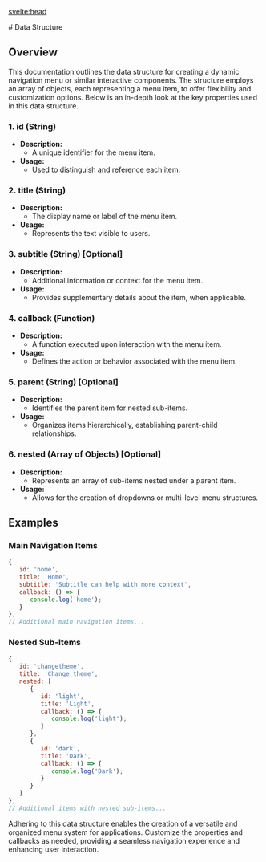 <svelte:head>

<title>Data Structure</title>
</svelte:head>
# Data Structure

## Overview

This documentation outlines the data structure for creating a dynamic navigation menu or similar interactive components. The structure employs an array of objects, each representing a menu item, to offer flexibility and customization options. Below is an in-depth look at the key properties used in this data structure.

### 1. id (String)

- **Description:**
  - A unique identifier for the menu item.
- **Usage:**
  - Used to distinguish and reference each item.

### 2. title (String)

- **Description:**
  - The display name or label of the menu item.
- **Usage:**
  - Represents the text visible to users.

### 3. subtitle (String) [Optional]

- **Description:**
  - Additional information or context for the menu item.
- **Usage:**
  - Provides supplementary details about the item, when applicable.

### 4. callback (Function)

- **Description:**
  - A function executed upon interaction with the menu item.
- **Usage:**
  - Defines the action or behavior associated with the menu item.

### 5. parent (String) [Optional]

- **Description:**
  - Identifies the parent item for nested sub-items.
- **Usage:**
  - Organizes items hierarchically, establishing parent-child relationships.

### 6. nested (Array of Objects) [Optional]

- **Description:**
  - Represents an array of sub-items nested under a parent item.
- **Usage:**
  - Allows for the creation of dropdowns or multi-level menu structures.

## Examples

### Main Navigation Items

```javascript
{
   id: 'home',
   title: 'Home',
   subtitle: 'Subtitle can help with more context',
   callback: () => {
      console.log('home');
   }
},
// Additional main navigation items...
```

<!-- ### Sub-Items with Parent

```javascript
{
   id: 'youtube',
   title: 'Youtube',
   parent: 'Navigation',
   callback: () => {
      console.log('Services');
   }
},
// Additional sub-items with parent...
``` -->

### Nested Sub-Items

```javascript
{
   id: 'changetheme',
   title: 'Change theme',
   nested: [
      {
         id: 'light',
         title: 'Light',
         callback: () => {
            console.log('light');
         }
      },
      {
         id: 'dark',
         title: 'Dark',
         callback: () => {
            console.log('Dark');
         }
      }
   ]
},
// Additional items with nested sub-items...
```

Adhering to this data structure enables the creation of a versatile and organized menu system for applications. Customize the properties and callbacks as needed, providing a seamless navigation experience and enhancing user interaction.
